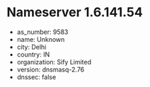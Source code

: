 # Nameserver 1.6.141.54

* as_number: 9583
* name: Unknown
* city: Delhi
* country: IN
* organization: Sify Limited
* version: dnsmasq-2.76
* dnssec: false
